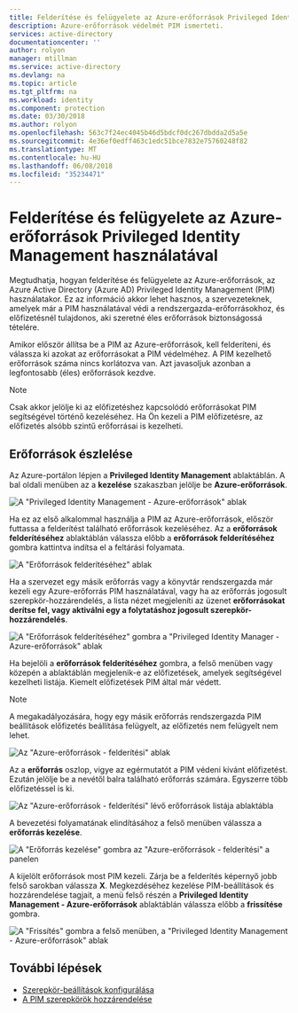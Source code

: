 ```yaml
---
title: Felderítése és felügyelete az Azure-erőforrások Privileged Identity Management használatával |} Microsoft Docs
description: Azure-erőforrások védelmét PIM ismerteti.
services: active-directory
documentationcenter: ''
author: rolyon
manager: mtillman
ms.service: active-directory
ms.devlang: na
ms.topic: article
ms.tgt_pltfrm: na
ms.workload: identity
ms.component: protection
ms.date: 03/30/2018
ms.author: rolyon
ms.openlocfilehash: 563c7f24ec4045b46d5bdcf0dc267dbdda2d5a5e
ms.sourcegitcommit: 4e36ef0edff463c1edc51bce7832e75760248f82
ms.translationtype: MT
ms.contentlocale: hu-HU
ms.lasthandoff: 06/08/2018
ms.locfileid: "35234471"
---
```

# <a name="discover-and-manage-azure-resources-by-using-privileged-identity-management"></a>Felderítése és felügyelete az Azure-erőforrások Privileged Identity Management használatával

Megtudhatja, hogyan felderítése és felügyelete az Azure-erőforrások, az Azure Active Directory (Azure AD) Privileged Identity Management (PIM) használatakor. Ez az információ akkor lehet hasznos, a szervezeteknek, amelyek már a PIM használatával védi a rendszergazda-erőforrásokhoz, és előfizetésnél tulajdonos, aki szeretné éles erőforrások biztonságossá tételére.

Amikor először állítsa be a PIM az Azure-erőforrások, kell felderíteni, és válassza ki azokat az erőforrásokat a PIM védelméhez. A PIM kezelhető erőforrások száma nincs korlátozva van. Azt javasoljuk azonban a legfontosabb (éles) erőforrások kezdve.

> [!NOTE]
> Csak akkor jelölje ki az előfizetéshez kapcsolódó erőforrásokat PIM segítségével történő kezeléséhez. Ha Ön kezeli a PIM előfizetésre, az előfizetés alsóbb szintű erőforrásai is kezelheti.

## <a name="discover-resources"></a>Erőforrások észlelése

Az Azure-portálon lépjen a **Privileged Identity Management** ablaktáblán. A bal oldali menüben az a **kezelése** szakaszban jelölje be **Azure-erőforrások**.

![A "Privileged Identity Management - Azure-erőforrások" ablak](media/azure-pim-resource-rbac/aadpim_manage_azure_resources.png)

Ha ez az első alkalommal használja a PIM az Azure-erőforrások, először futtassa a felderítést található erőforrások kezeléséhez. Az a **erőforrások felderítéséhez** ablaktáblán válassza előbb a **erőforrások felderítéséhez** gombra kattintva indítsa el a feltárási folyamata.

![A "Erőforrások felderítéséhez" ablak](media/azure-pim-resource-rbac/aadpim_first_run_discovery.png)

Ha a szervezet egy másik erőforrás vagy a könyvtár rendszergazda már kezeli egy Azure-erőforrás PIM használatával, vagy ha az erőforrás jogosult szerepkör-hozzárendelés, a lista nézet megjeleníti az üzenet **erőforrásokat derítse fel, vagy aktiválni egy a folytatáshoz jogosult szerepkör-hozzárendelés**. 

![A "Erőforrások felderítéséhez" gombra a "Privileged Identity Manager - Azure-erőforrások" ablak](media/azure-pim-resource-rbac/aadpim_discover_eligible_not_active.png)

Ha bejelöli a **erőforrások felderítéséhez** gombra, a felső menüben vagy közepén a ablaktáblán megjelenik-e az előfizetések, amelyek segítségével kezelheti listája. Kiemelt előfizetések PIM által már védett.

> [!NOTE]
> A megakadályozására, hogy egy másik erőforrás rendszergazda PIM beállítások előfizetés beállítása felügyelt, az előfizetés nem felügyelt nem lehet.

![Az "Azure-erőforrások - felderítési" ablak](media/azure-pim-resource-rbac/aadpim_discovery_some_selected.png)

Az a **erőforrás** oszlop, vigye az egérmutatót a PIM védeni kívánt előfizetést. Ezután jelölje be a nevétől balra található erőforrás számára. Egyszerre több előfizetéssel is ki.

![Az "Azure-erőforrások - felderítési" lévő erőforrások listája ablaktábla](media/azure-pim-resource-rbac/aadpim_discovery_all_selected.png)

A bevezetési folyamatának elindításához a felső menüben válassza a **erőforrás kezelése**.

![A "Erőforrás kezelése" gombra az "Azure-erőforrások - felderítési" a panelen](media/azure-pim-resource-rbac/aadpim_discovery_click_manage.png)

A kijelölt erőforrások most PIM kezeli. Zárja be a felderítés képernyő jobb felső sarokban válassza **X**. Megkezdéséhez kezelése PIM-beállítások és hozzárendelése tagjait, a menü felső részén a **Privileged Identity Management - Azure-erőforrások** ablaktáblán válassza előbb a **frissítése** gombra.

![A "Frissítés" gombra a felső menüben, a "Privileged Identity Management - Azure-erőforrások" ablak](media/azure-pim-resource-rbac/aadpim_discovery_resources_refresh.png)

## <a name="next-steps"></a>További lépések

- [Szerepkör-beállítások konfigurálása](pim-resource-roles-configure-role-settings.md)
- [A PIM szerepkörök hozzárendelése](pim-resource-roles-assign-roles.md)
